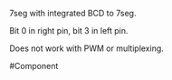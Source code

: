 7seg with integrated BCD to 7seg.

Bit 0 in right pin, bit 3 in left pin.

Does not work with PWM or multiplexing.


#Component